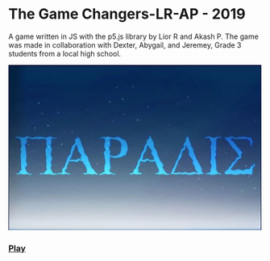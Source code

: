 # The Game Changers-LR-AP - 2019
A game written in JS with the p5.js library by Lior R and Akash P. 
The game was made in collaboration with Dexter, Abygail, and Jeremey, Grade 3 students from a local high school.

![Screenshot](https://github.com/Zayatsoff/TheGameChangers-LR-AP/blob/master/Screenshot.JPG)

### [Play](https://zayatsoff.github.io/TheGameChangers-LR-AP/)
